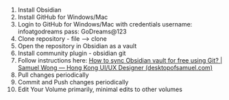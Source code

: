 1. Install Obsidian 
2. Install GitHub for Windows/Mac
3. Login to GitHub for Windows/Mac with credentials username: infoatgodreams pass: GoDreams@123
4. Clone repository - file --> clone
5. Open the repository in Obsidian as a vault
6. Install community plugin - obsidian git
7. Follow instructions here: [How to sync Obsidian vault for free using Git? | Samuel Wong — Hong Kong UI/UX Designer (desktopofsamuel.com)](https://desktopofsamuel.com/how-to-sync-obsidian-vault-for-free-using-git/)
8. Pull changes periodically
9. Commit and Push changes periodically
10. Edit Your Volume primarily, minimal edits to other volumes